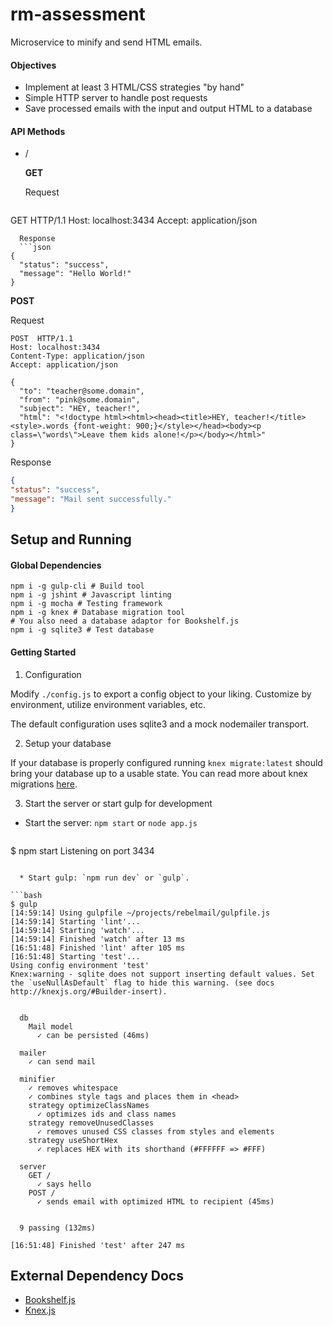 rm-assessment
===

Microservice to minify and send HTML emails.

#### Objectives
* Implement at least 3 HTML/CSS strategies "by hand"
* Simple HTTP server to handle post requests
* Save processed emails with the input and output HTML to a database

#### API Methods

* /

  **GET**

  Request
  ```http
GET  HTTP/1.1
Host: localhost:3434
Accept: application/json
```
  Response
  ```json
{
  "status": "success",
  "message": "Hello World!"
}
```

  **POST**

  Request
  ```http
  POST  HTTP/1.1
  Host: localhost:3434
  Content-Type: application/json
  Accept: application/json

  {
  	"to": "teacher@some.domain",
  	"from": "pink@some.domain",
  	"subject": "HEY, teacher!",
  	"html": "<!doctype html><html><head><title>HEY, teacher!</title><style>.words {font-weight: 900;}</style></head><body><p class=\"words\">Leave them kids alone!</p></body></html>"
  }
```
  Response
  ```json
{
  "status": "success",
  "message": "Mail sent successfully."
}
```

Setup and Running
---

#### Global Dependencies

```
npm i -g gulp-cli # Build tool
npm i -g jshint # Javascript linting
npm i -g mocha # Testing framework
npm i -g knex # Database migration tool
# You also need a database adaptor for Bookshelf.js
npm i -g sqlite3 # Test database
```

#### Getting Started

1. Configuration

  Modify `./config.js` to export a config object to your liking. Customize by environment, utilize environment variables, etc.

  The default configuration uses sqlite3 and a mock nodemailer transport.

2. Setup your database

  If your database is properly configured running `knex migrate:latest` should bring your database up to a usable state. You can read more about knex migrations [here](http://knexjs.org/#Migrations).

3. Start the server or start gulp for development

  * Start the server: `npm start` or `node app.js`

    ```bash
$ npm start
Listening on port 3434
```

  * Start gulp: `npm run dev` or `gulp`.

```bash
$ gulp
[14:59:14] Using gulpfile ~/projects/rebelmail/gulpfile.js
[14:59:14] Starting 'lint'...
[14:59:14] Starting 'watch'...
[14:59:14] Finished 'watch' after 13 ms
[16:51:48] Finished 'lint' after 105 ms
[16:51:48] Starting 'test'...
Using config environment 'test'
Knex:warning - sqlite does not support inserting default values. Set the `useNullAsDefault` flag to hide this warning. (see docs http://knexjs.org/#Builder-insert).


  db
    Mail model
      ✓ can be persisted (46ms)

  mailer
    ✓ can send mail

  minifier
    ✓ removes whitespace
    ✓ combines style tags and places them in <head>
    strategy optimizeClassNames
      ✓ optimizes ids and class names
    strategy removeUnusedClasses
      ✓ removes unused CSS classes from styles and elements
    strategy useShortHex
      ✓ replaces HEX with its shorthand (#FFFFFF => #FFF)

  server
    GET /
      ✓ says hello
    POST /
      ✓ sends email with optimized HTML to recipient (45ms)


  9 passing (132ms)

[16:51:48] Finished 'test' after 247 ms
```

External Dependency Docs
---
* [Bookshelf.js](http://bookshelfjs.org/)
* [Knex.js](http://knexjs.org/)
